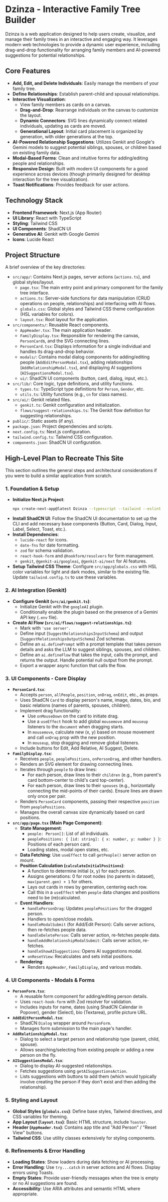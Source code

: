 
# Dzinza - Interactive Family Tree Builder

Dzinza is a web application designed to help users create, visualize, and manage their family trees in an interactive and engaging way. It leverages modern web technologies to provide a dynamic user experience, including drag-and-drop functionality for arranging family members and AI-powered suggestions for potential relationships.

## Core Features

*   **Add, Edit, and Delete Individuals**: Easily manage the members of your family tree.
*   **Define Relationships**: Establish parent-child and spousal relationships.
*   **Interactive Visualization**:
    *   View family members as cards on a canvas.
    *   **Drag-and-Drop**: Rearrange individuals on the canvas to customize the layout.
    *   **Dynamic Connectors**: SVG lines dynamically connect related individuals, updating as cards are moved.
    *   **Generational Layout**: Initial card placement is organized by generation, with older generations at the top.
*   **AI-Powered Relationship Suggestions**: Utilizes Genkit and Google's Gemini models to suggest potential siblings, spouses, or children based on existing family data.
*   **Modal-Based Forms**: Clean and intuitive forms for adding/editing people and relationships.
*   **Responsive Design**: Built with modern UI components for a good experience across devices (though primarily designed for desktop interaction for the tree visualization).
*   **Toast Notifications**: Provides feedback for user actions.

## Technology Stack

*   **Frontend Framework**: Next.js (App Router)
*   **UI Library**: React with TypeScript
*   **Styling**: Tailwind CSS
*   **UI Components**: ShadCN UI
*   **Generative AI**: Genkit with Google Gemini
*   **Icons**: Lucide React

## Project Structure

A brief overview of the key directories:

*   `src/app/`: Contains Next.js pages, server actions (`actions.ts`), and global styles/layout.
    *   `page.tsx`: The main entry point and primary component for the family tree interface.
    *   `actions.ts`: Server-side functions for data manipulation (CRUD operations on people, relationships) and interfacing with AI flows.
    *   `globals.css`: Global styles and Tailwind CSS theme configuration (HSL variables for colors).
    *   `layout.tsx`: Root layout for the application.
*   `src/components/`: Reusable React components.
    *   `AppHeader.tsx`: The main application header.
    *   `FamilyDisplay.tsx`: Responsible for rendering the canvas, `PersonCard`s, and the SVG connecting lines.
    *   `PersonCard.tsx`: Displays information for a single individual and handles its drag-and-drop behavior.
    *   `modals/`: Contains modal dialog components for adding/editing people (`AddEditPersonModal.tsx`), adding relationships (`AddRelationshipModal.tsx`), and displaying AI suggestions (`AISuggestionsModal.tsx`).
    *   `ui/`: ShadCN UI components (button, card, dialog, input, etc.).
*   `src/lib/`: Core logic, type definitions, and utility functions.
    *   `types.ts`: TypeScript type definitions for `Person`, `Gender`, etc.
    *   `utils.ts`: Utility functions (e.g., `cn` for class names).
*   `src/ai/`: Genkit related files.
    *   `genkit.ts`: Genkit configuration and initialization.
    *   `flows/suggest-relationships.ts`: The Genkit flow definition for suggesting relationships.
*   `public/`: Static assets (if any).
*   `package.json`: Project dependencies and scripts.
*   `next.config.ts`: Next.js configuration.
*   `tailwind.config.ts`: Tailwind CSS configuration.
*   `components.json`: ShadCN UI configuration.

## High-Level Plan to Recreate This Site

This section outlines the general steps and architectural considerations if you were to build a similar application from scratch.

### 1. Foundation & Setup

*   **Initialize Next.js Project**:
    ```bash
    npx create-next-app@latest Dzinza --typescript --tailwind --eslint --app
    ```
*   **Install ShadCN UI**: Follow the ShadCN UI documentation to set up the CLI and add necessary base components (Button, Card, Dialog, Input, Label, Select, Toast, etc.).
*   **Install Dependencies**:
    *   `lucide-react` for icons.
    *   `date-fns` for date formatting.
    *   `zod` for schema validation.
    *   `react-hook-form` and `@hookform/resolvers` for form management.
    *   `genkit`, `@genkit-ai/googleai`, `@genkit-ai/next` for AI features.
*   **Setup Tailwind CSS Theme**: Configure `src/app/globals.css` with HSL color variables for light and dark modes, similar to the existing file. Update `tailwind.config.ts` to use these variables.


### 2. AI Integration (Genkit)

*   **Configure Genkit (`src/ai/genkit.ts`)**:
    *   Initialize Genkit with the `googleAI` plugin.
    *   Conditionally enable the plugin based on the presence of a Gemini API key (`.env` file).
*   **Create AI Flow (`src/ai/flows/suggest-relationships.ts`)**:
    *   Mark with `'use server'`.
    *   Define input (`SuggestRelationshipsInputSchema`) and output (`SuggestRelationshipsOutputSchema`) Zod schemas.
    *   Define an `ai.definePrompt` with a prompt template that takes person details and asks the LLM to suggest siblings, spouses, and children.
    *   Define an `ai.defineFlow` that takes the input, calls the prompt, and returns the output. Handle potential null output from the prompt.
    *   Export a wrapper async function that calls the flow.

### 3. UI Components - Core Display

*   **`PersonCard.tsx`**:
    *   Accepts `person`, `allPeople`, `position`, `onDrag`, `onEdit`, etc., as props.
    *   Uses ShadCN `Card` to display person's name, image, dates, bio, and basic relations (names of parents, spouses, children).
    *   Implement drag functionality:
        *   Use `onMouseDown` on the card to initiate drag.
        *   Use a `useEffect` hook to add global `mousemove` and `mouseup` listeners to the `document` when dragging starts.
        *   In `mousemove`, calculate new (x, y) based on mouse movement and call `onDrag` prop with the new position.
        *   In `mouseup`, stop dragging and remove global listeners.
    *   Include buttons for Edit, Add Relative, AI Suggest, Delete.
*   **`FamilyDisplay.tsx`**:
    *   Receives `people`, `peoplePositions`, `onPersonDrag`, and other handlers.
    *   Renders an SVG element for drawing connecting lines.
    *   Iterates through `people` to draw lines:
        *   For each person, draw lines to their `children` (e.g., from parent's card bottom-center to child's card top-center).
        *   For each person, draw lines to their `spouses` (e.g., horizontally connecting the mid-points of their cards). Ensure lines are drawn only once per pair.
    *   Renders `PersonCard` components, passing their respective `position` from `peoplePositions`.
    *   Manages the overall canvas size dynamically based on card positions.
*   **`src/app/page.tsx` (Main Page Component)**:
    *   **State Management**:
        *   `people: Person[]`: List of all individuals.
        *   `peoplePositions: { [id: string]: { x: number, y: number } }`: Positions of each person card.
        *   Loading states, modal open states, etc.
    *   **Data Fetching**: Use `useEffect` to call `getPeople()` server action on mount.
    *   **Position Calculation (`calculateInitialPositions`)**:
        *   A function to determine initial (x, y) for each person.
        *   Assigns generations: 0 for root nodes (no parents in dataset), `max(parent.gen) + 1` for others.
        *   Lays out cards in rows by generation, centering each row.
        *   Call this in a `useEffect` when `people` data changes and positions need to be (re)calculated.
    *   **Event Handlers**:
        *   `handlePersonDrag`: Updates `peoplePositions` for the dragged person.
        *   Handlers to open/close modals.
        *   `handleModalSubmit` (for Add/Edit Person): Calls server actions, then re-fetches people data.
        *   `handleDeletePerson`: Calls server action, re-fetches people data.
        *   `handleAddRelationshipModalSubmit`: Calls server action, re-fetches.
        *   `handleShowAISuggestions`: Opens AI suggestions modal.
        *   `onResetView`: Recalculates and sets initial positions.
    *   **Rendering**:
        *   Renders `AppHeader`, `FamilyDisplay`, and various modals.

### 4. UI Components - Modals & Forms

*   **`PersonForm.tsx`**:
    *   A reusable form component for adding/editing person details.
    *   Uses `react-hook-form` with Zod resolver for validation.
    *   Includes inputs for name, dates (using ShadCN Calendar in Popover), gender (Select), bio (Textarea), profile picture URL.
*   **`AddEditPersonModal.tsx`**:
    *   ShadCN `Dialog` wrapper around `PersonForm`.
    *   Manages form submission to the main page's handler.
*   **`AddRelationshipModal.tsx`**:
    *   Dialog to select a target person and relationship type (parent, child, spouse).
    *   Allows searching/selecting from existing people or adding a new person on the fly.
*   **`AISuggestionsModal.tsx`**:
    *   Dialog to display AI-suggested relationships.
    *   Fetches suggestions using `getAISuggestionsAction`.
    *   Lists suggestions with buttons to add them (which would typically involve creating the person if they don't exist and then adding the relationship).

### 5. Styling and Layout

*   **Global Styles (`globals.css`)**: Define base styles, Tailwind directives, and CSS variables for theming.
*   **App Layout (`layout.tsx`)**: Basic HTML structure, include `Toaster`.
*   **Header (`AppHeader.tsx`)**: Contains app title and "Add Person" / "Reset View" buttons.
*   **Tailwind CSS**: Use utility classes extensively for styling components.

### 6. Refinements & Error Handling

*   **Loading States**: Show loaders during data fetching or AI processing.
*   **Error Handling**: Use `try...catch` in server actions and AI flows. Display errors using Toasts.
*   **Empty States**: Provide user-friendly messages when the tree is empty or no AI suggestions are found.
*   **Accessibility**: Use ARIA attributes and semantic HTML where appropriate.

